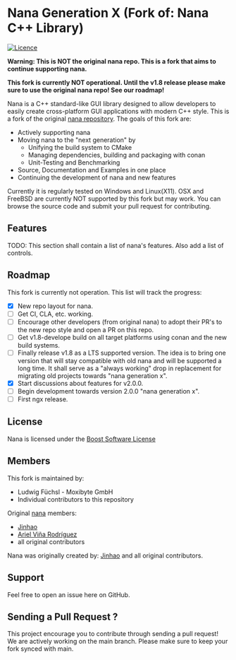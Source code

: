 # Nana Generation X (Fork of: Nana C++ Library) 
[![Licence](https://img.shields.io/badge/license-BSL-blue.svg?style=flat)](BSL-LICENSE)


**Warning: This is NOT the original nana repo. This is a fork that aims to continue supporting nana.**

**This fork is currently NOT operational. Until the v1.8 release please make sure to use the original nana repo! See our roadmap!**

Nana is a C++ standard-like GUI library designed to allow developers to easily create cross-platform GUI applications with modern C++ style.
This is a fork of the original [nana repository](https://github.com/cnjinhao/nana). The goals of this fork are:
- Actively supporting nana
- Moving nana to the "next generation" by
    - Unifying the build system to CMake
    - Managing dependencies, building and packaging with conan
    - Unit-Testing and Benchmarking
- Source, Documentation and Examples in one place
- Continuing the development of nana and new features

Currently it is regularly tested on Windows and Linux(X11). OSX and FreeBSD are currently NOT supported by this fork but may work. You can browse the source code and submit your pull request for contributing.

## Features
TODO: This section shall contain a list of nana's features. Also add a list of controls.

## Roadmap
This fork is currently not operation. This list will track the progress:
- [x] New repo layout for nana.
- [ ] Get CI, CLA, etc. working.  
- [ ] Encourage other developers (from original nana) to adopt their PR's to the new repo style and open a PR on this repo.
- [ ] Get v1.8-develope build on all target platforms using conan and the new build systems. 
- [ ] Finally release v1.8 as a LTS supported version. The idea is to bring one version that will stay compatible with old nana and will be supported a long time. It shall serve as a "always working" drop in replacement for migrating old projects towards "nana generation x".
- [x] Start discussions about features for v2.0.0.
- [ ] Begin development towards version 2.0.0 "nana generation x". 
- [ ] First ngx release.
 
## License
Nana is licensed under the [Boost Software License](http://www.boost.org/LICENSE_1_0.txt)

## Members
This fork is maintained by:
- Ludwig Füchsl - Moxibyte GmbH
- Individual contributors to this repository

Original [nana](https://github.com/cnjinhao/nana) members:

- [Jinhao](https://github.com/cnjinhao)
- [Ariel Viña Rodríguez](https://github.com/qPCR4vir) 
- all original contributors

Nana was originally created by: [Jinhao](https://github.com/cnjinhao) and all original contributors. 

## Support
Feel free to open an issue here on GitHub.

## Sending a Pull Request ?
This project encourage you to contribute through sending a pull request! We are actively working on the main branch. Please make sure to keep your fork synced with main.
